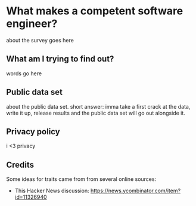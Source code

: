 What makes a competent software engineer?
=========================================

about the survey goes here

What am I trying to find out?
-----------------------------
words go here

Public data set
----------------
about the public data set. short answer: imma take a first crack at the data, write it up, release results and the public data set will go out alongside it. 

Privacy policy
--------------
i <3 privacy

Credits
--------

Some ideas for traits came from from several online sources:
* This Hacker News discussion: https://news.ycombinator.com/item?id=11326940



